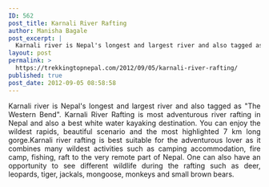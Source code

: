 ```yaml
---
ID: 562
post_title: Karnali River Rafting
author: Manisha Bagale
post_excerpt: |
  Karnali river is Nepal's longest and largest river and also tagged as "The Western Bend". Karnali River Rafting is most adventurous river rafting in Nepal and also a best white water kayaking destination
layout: post
permalink: >
  https://trekkingtopnepal.com/2012/09/05/karnali-river-rafting/
published: true
post_date: 2012-09-05 08:58:58
---
```

<p style="text-align: justify;" align="left">Karnali river is Nepal's longest and largest river and also tagged as "The Western Bend". Karnali River Rafting is most adventurous river rafting in Nepal and also a best white water kayaking destination. You can enjoy the wildest rapids, beautiful scenario and the most highlighted 7 km long gorge.Karnali river rafting is best suitable for the adventurous lover as it combines many wildest activities such as camping accommodation, fire camp, fishing, raft to the very remote part of Nepal. One can also have an opportunity to see different wildlife during the rafting such as deer, leopards, tiger, jackals, mongoose, monkeys and small brown bears.</p>
&nbsp;